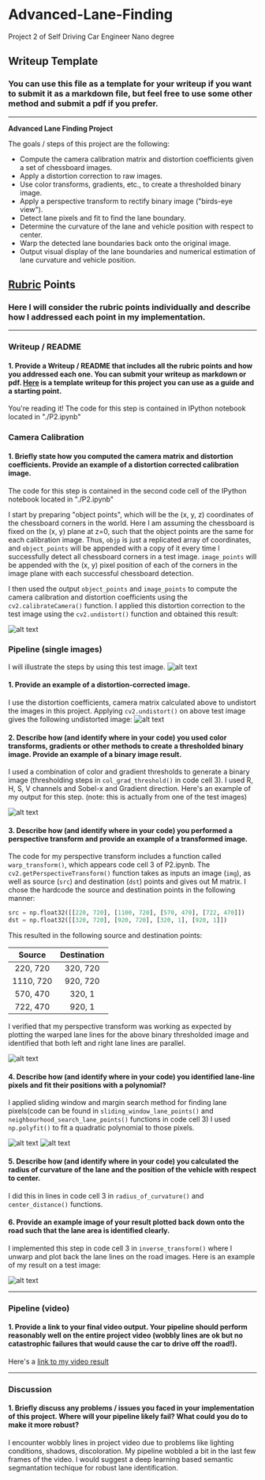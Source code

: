 # Advanced-Lane-Finding
Project 2 of Self Driving Car Engineer Nano degree


## Writeup Template

### You can use this file as a template for your writeup if you want to submit it as a markdown file, but feel free to use some other method and submit a pdf if you prefer.

---

**Advanced Lane Finding Project**

The goals / steps of this project are the following:

* Compute the camera calibration matrix and distortion coefficients given a set of chessboard images.
* Apply a distortion correction to raw images.
* Use color transforms, gradients, etc., to create a thresholded binary image.
* Apply a perspective transform to rectify binary image ("birds-eye view").
* Detect lane pixels and fit to find the lane boundary.
* Determine the curvature of the lane and vehicle position with respect to center.
* Warp the detected lane boundaries back onto the original image.
* Output visual display of the lane boundaries and numerical estimation of lane curvature and vehicle position.

[//]: # (Image References)

[image1]: ./test6.png "Test Image"
[image2]: ./undistorted_test6.png "Undistorted Test Image"
[image3]: ./binary_threshold_test6.png "Color and Gradient Threshold"
[image4]: ./binary_warped_test6.png "Warped Lane Image"
[image5]: ./sliding_window_test6.png "Sliding Window"
[image6]: ./neighbour_search_test6.png "Margin Search"
[image7]: ./Final_test6.png "Final Output"
[image8]: ./Chessboard.png "Undistorted Chessboard"
[video1]: ./project_video_output.mp4 "Project Video"

## [Rubric](https://review.udacity.com/#!/rubrics/571/view) Points

### Here I will consider the rubric points individually and describe how I addressed each point in my implementation.  

---

### Writeup / README

#### 1. Provide a Writeup / README that includes all the rubric points and how you addressed each one.  You can submit your writeup as markdown or pdf.  [Here](https://github.com/udacity/CarND-Advanced-Lane-Lines/blob/master/writeup_template.md) is a template writeup for this project you can use as a guide and a starting point.  

You're reading it!
The code for this step is contained in IPython notebook located in "./P2.ipynb"

### Camera Calibration

#### 1. Briefly state how you computed the camera matrix and distortion coefficients. Provide an example of a distortion corrected calibration image.

The code for this step is contained in the second code cell of the IPython notebook located in "./P2.ipynb"

I start by preparing "object points", which will be the (x, y, z) coordinates of the chessboard corners in the world. Here I am assuming the chessboard is fixed on the (x, y) plane at z=0, such that the object points are the same for each calibration image.  Thus, `objp` is just a replicated array of coordinates, and `object_points` will be appended with a copy of it every time I successfully detect all chessboard corners in a test image.  `image_points` will be appended with the (x, y) pixel position of each of the corners in the image plane with each successful chessboard detection.  

I then used the output `object_points` and `image_points` to compute the camera calibration and distortion coefficients using the `cv2.calibrateCamera()` function.  I applied this distortion correction to the test image using the `cv2.undistort()` function and obtained this result: 

![alt text][image8]

### Pipeline (single images)

I will illustrate the steps by using this test image.
![alt text][image1]

#### 1. Provide an example of a distortion-corrected image.

I use the distortion coefficients, camera matrix calculated above to undistort the images in this project. Applying `cv2.undistort()` on above test image gives the following undistorted image:
![alt text][image2]

#### 2. Describe how (and identify where in your code) you used color transforms, gradients or other methods to create a thresholded binary image.  Provide an example of a binary image result.

I used a combination of color and gradient thresholds to generate a binary image (thresholding steps in `col_grad_threshold()` in code cell 3). I used R, H, S, V channels and Sobel-x and Gradient direction. Here's an example of my output for this step.  (note: this is actually from one of the test images)

![alt text][image3]


#### 3. Describe how (and identify where in your code) you performed a perspective transform and provide an example of a transformed image.

The code for my perspective transform includes a function called `warp_transform()`, which appears code cell 3 of P2.ipynb.  The `cv2.getPerspectiveTransform()` function takes as inputs an image (`img`), as well as source (`src`) and destination (`dst`) points and gives out M matrix.  I chose the hardcode the source and destination points in the following manner:

```python
src = np.float32([[220, 720], [1100, 720], [570, 470], [722, 470]])
dst = np.float32([[320, 720], [920, 720], [320, 1], [920, 1]])
```

This resulted in the following source and destination points:

| Source        | Destination   | 
|:-------------:|:-------------:| 
| 220, 720      | 320, 720      | 
| 1110, 720     | 920, 720      |
| 570, 470      | 320, 1        |
| 722, 470      | 920, 1        |

I verified that my perspective transform was working as expected by plotting the warped lane lines for the above binary thresholded image and identified that both left and right lane lines are parallel.

![alt text][image4]

#### 4. Describe how (and identify where in your code) you identified lane-line pixels and fit their positions with a polynomial?

I applied sliding window and margin search method for finding lane pixels(code can be found in `sliding_window_lane_points()` and `neighbourhood_search_lane_points()` functions in code cell 3) I used `np.polyfit()` to fit a quadratic polynomial to those pixels.

![alt text][image5]
![alt text][image6]

#### 5. Describe how (and identify where in your code) you calculated the radius of curvature of the lane and the position of the vehicle with respect to center.

I did this in lines in code cell 3 in `radius_of_curvature()` and `center_distance()` functions.

#### 6. Provide an example image of your result plotted back down onto the road such that the lane area is identified clearly.

I implemented this step in code cell 3 in `inverse_transform()` where I unwarp and plot back the lane lines on the road images.  Here is an example of my result on a test image:

![alt text][image7]

---

### Pipeline (video)

#### 1. Provide a link to your final video output.  Your pipeline should perform reasonably well on the entire project video (wobbly lines are ok but no catastrophic failures that would cause the car to drive off the road!).

Here's a [link to my video result](./project_video_output-2.mp4)

---

### Discussion

#### 1. Briefly discuss any problems / issues you faced in your implementation of this project.  Where will your pipeline likely fail?  What could you do to make it more robust?

I encounter wobbly lines in project video due to problems like lighting conditions, shadows, discoloration. My pipeline wobbled a bit in the last few frames of the video. I would suggest a deep learning based semantic segmantation techique for robust lane identification.

